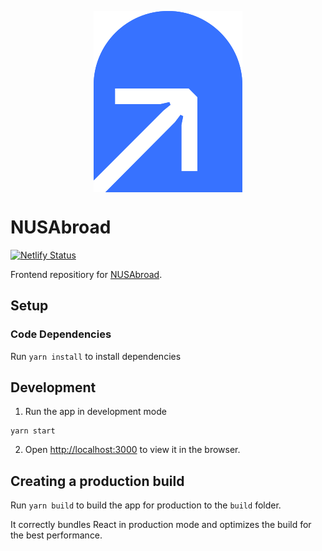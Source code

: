 <p align="center">
  <img align="center" src="./src/assets/logo.svg" />
</p>

# NUSAbroad
[![Netlify Status](https://api.netlify.com/api/v1/badges/b6cc724f-4447-4869-bc75-350fd8f6b7a5/deploy-status)](https://app.netlify.com/sites/nusabroad/deploys)

Frontend repositiory for [NUSAbroad](https://nusabroad.com).

## Setup
### Code Dependencies
Run `yarn install` to install dependencies

## Development
1. Run the app in development mode
```
yarn start
```

2. Open [http://localhost:3000](http://localhost:3000) to view it in the browser.

## Creating a production build
Run `yarn build` to build the app for production to the `build` folder.

It correctly bundles React in production mode and optimizes the build for the best performance.
